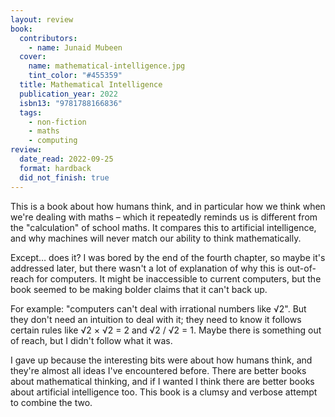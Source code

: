 ```yaml
---
layout: review
book:
  contributors:
    - name: Junaid Mubeen
  cover:
    name: mathematical-intelligence.jpg
    tint_color: "#455359"
  title: Mathematical Intelligence
  publication_year: 2022
  isbn13: "9781788166836"
  tags:
    - non-fiction
    - maths
    - computing
review:
  date_read: 2022-09-25
  format: hardback
  did_not_finish: true
---
```


This is a book about how humans think, and in particular how we think when we're dealing with maths – which it repeatedly reminds us is different from the "calculation" of school maths.
It compares this to artificial intelligence, and why machines will never match our ability to think mathematically.

Except… does it?
I was bored by the end of the fourth chapter, so maybe it's addressed later, but there wasn't a lot of explanation of why this is out-of-reach for computers.
It might be inaccessible to current computers, but the book seemed to be making bolder claims that it can't back up.

For example: "computers can't deal with irrational numbers like &radic;2".
But they don't need an intuition to deal with it; they need to know it follows certain rules like &radic;2 &times; &radic;2 = 2 and &radic;2 / &radic;2 = 1.
Maybe there is something out of reach, but I didn't follow what it was.

I gave up because the interesting bits were about how humans think, and they're almost all ideas I've encountered before.
There are better books about mathematical thinking, and if I wanted I think there are better books about artificial intelligence too.
This book is a clumsy and verbose attempt to combine the two.


